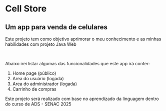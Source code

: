 <h1>Cell Store</h1>

<h2>Um app para venda de celulares</h2>

<p>Este projeto tem como objetivo aprimorar o meu conhecimento e as minhas habilidades com projeto Java Web</p><br>

<p>Abaixo irei listar algumas das funcionalidades que este app irá conter:

<ol>
  <li>Home page (público)</li>
  <li>Area do usuário (logada)</li>
  <li>Area do administrador (logada)</li>
  <li>Carrinho de compras</li>
</ol>

</p>

<p>Este projeto será realizado com base no aprendizado da linguagem dentro do curso de ADS - SENAC 2025</p>

